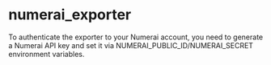 # numerai_exporter

To authenticate the exporter to your Numerai account, you need to generate a Numerai API key and set it via NUMERAI_PUBLIC_ID/NUMERAI_SECRET environment variables.
